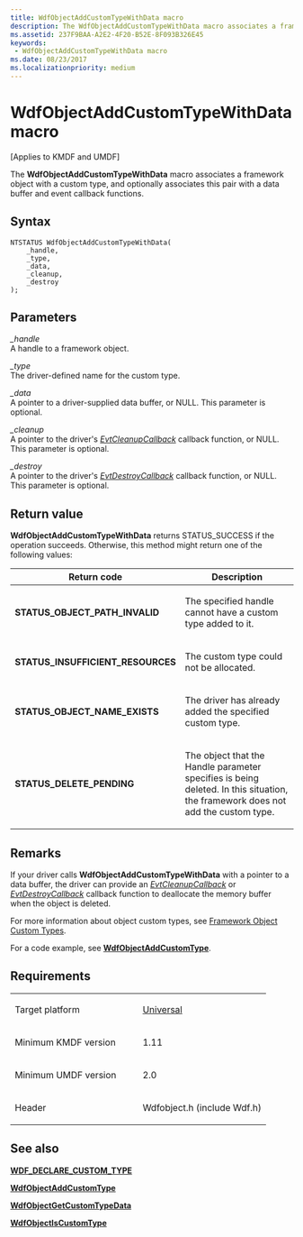```yaml
---
title: WdfObjectAddCustomTypeWithData macro
description: The WdfObjectAddCustomTypeWithData macro associates a framework object with a custom type, and optionally associates this pair with a data buffer and event callback functions.
ms.assetid: 237F9BAA-A2E2-4F20-B52E-8F093B326E45
keywords:
 - WdfObjectAddCustomTypeWithData macro
ms.date: 08/23/2017
ms.localizationpriority: medium
---
```


# WdfObjectAddCustomTypeWithData macro


\[Applies to KMDF and UMDF\]

The **WdfObjectAddCustomTypeWithData** macro associates a framework object with a custom type, and optionally associates this pair with a data buffer and event callback functions.

Syntax
------

```ManagedCPlusPlus
NTSTATUS WdfObjectAddCustomTypeWithData(
    _handle,
    _type,
    _data,
    _cleanup,
    _destroy
);
```

Parameters
----------

*_handle*   
A handle to a framework object.

*_type*   
The driver-defined name for the custom type.

*_data*   
A pointer to a driver-supplied data buffer, or NULL. This parameter is optional.

*_cleanup*   
A pointer to the driver's [*EvtCleanupCallback*](https://docs.microsoft.com/windows-hardware/drivers/ddi/content/wdfobject/nc-wdfobject-evt_wdf_object_context_cleanup) callback function, or NULL. This parameter is optional.

*_destroy*   
A pointer to the driver's [*EvtDestroyCallback*](https://docs.microsoft.com/windows-hardware/drivers/ddi/content/wdfobject/nc-wdfobject-evt_wdf_object_context_destroy) callback function, or NULL. This parameter is optional.

Return value
------------

**WdfObjectAddCustomTypeWithData** returns STATUS_SUCCESS if the operation succeeds. Otherwise, this method might return one of the following values:

<table>
<colgroup>
<col width="50%" />
<col width="50%" />
</colgroup>
<thead>
<tr class="header">
<th>Return code</th>
<th>Description</th>
</tr>
</thead>
<tbody>
<tr class="odd">
<td><strong>STATUS_OBJECT_PATH_INVALID</strong></td>
<td><p>The specified handle cannot have a custom type added to it.</p></td>
</tr>
<tr class="even">
<td><strong>STATUS_INSUFFICIENT_RESOURCES</strong></td>
<td><p>The custom type could not be allocated.</p></td>
</tr>
<tr class="odd">
<td><strong>STATUS_OBJECT_NAME_EXISTS</strong></td>
<td><p>The driver has already added the specified custom type.</p></td>
</tr>
<tr class="even">
<td><strong>STATUS_DELETE_PENDING</strong></td>
<td><p>The object that the Handle parameter specifies is being deleted. In this situation, the framework does not add the custom type.</p></td>
</tr>
</tbody>
</table>

 

Remarks
-------

If your driver calls **WdfObjectAddCustomTypeWithData** with a pointer to a data buffer, the driver can provide an [*EvtCleanupCallback*](https://docs.microsoft.com/windows-hardware/drivers/ddi/content/wdfobject/nc-wdfobject-evt_wdf_object_context_cleanup) or [*EvtDestroyCallback*](https://docs.microsoft.com/windows-hardware/drivers/ddi/content/wdfobject/nc-wdfobject-evt_wdf_object_context_destroy) callback function to deallocate the memory buffer when the object is deleted.

For more information about object custom types, see [Framework Object Custom Types](https://docs.microsoft.com/windows-hardware/drivers/wdf/framework-object-custom-types).

For a code example, see [**WdfObjectAddCustomType**](wdfobjectaddcustomtype.md).

Requirements
------------

<table>
<colgroup>
<col width="50%" />
<col width="50%" />
</colgroup>
<tbody>
<tr class="odd">
<td><p>Target platform</p></td>
<td><a href="https://go.microsoft.com/fwlink/p/?linkid=531356" data-raw-source="[Universal](https://go.microsoft.com/fwlink/p/?linkid=531356)">Universal</a></td>
</tr>
<tr class="even">
<td><p>Minimum KMDF version</p></td>
<td><p>1.11</p></td>
</tr>
<tr class="odd">
<td><p>Minimum UMDF version</p></td>
<td><p>2.0</p></td>
</tr>
<tr class="even">
<td><p>Header</p></td>
<td>Wdfobject.h (include Wdf.h)</td>
</tr>
</tbody>
</table>

## See also


[**WDF_DECLARE_CUSTOM_TYPE**](wdf-declare-custom-type.md)

[**WdfObjectAddCustomType**](wdfobjectaddcustomtype.md)

[**WdfObjectGetCustomTypeData**](wdfobjectgetcustomtypedata.md)

[**WdfObjectIsCustomType**](wdfobjectiscustomtype.md)

 

 






